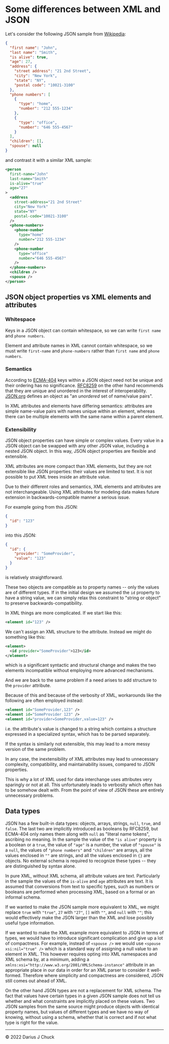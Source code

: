 # Some differences between XML and JSON

Let's consider the following JSON sample from [Wikipedia](https://en.wikipedia.org/wiki/JSON#Syntax):

```json
{
  "first name": "John",
  "last name": "Smith",
  "is alive": true,
  "age": 27,
  "address": {
    "street address": "21 2nd Street",
    "city": "New York",
    "state": "NY",
    "postal code": "10021-3100"
  },
  "phone numbers": [
    {
      "type": "home",
      "number": "212 555-1234"
    },
    {
      "type": "office",
      "number": "646 555-4567"
    }
  ],
  "children": [],
  "spouse": null
}
```

and contrast it with a similar XML sample:

```xml
<person
  first-name="John"
  last-name="Smith"
  is-alive="true"
  age="27"
>
  <address
    street-address="21 2nd Street"
    city="New York"
    state="NY"
    postal-code="10021-3100"
  />
  <phone-numbers>
    <phone-number
      type="home"
      number="212 555-1234"
    />
    <phone-number
      type="office"
      number="646 555-4567"
    />
  </phone-numbers>
  <children />
  <spouse />
</person>
```

## JSON object properties vs XML elements and attributes

### Whitespace

Keys in a JSON object can contain whitespace, so we can write `first name` and `phone numbers`.

Element and attribute names in XML cannot contain whitespace, so we must write `first-name` and `phone-numbers` rather than `first name` and `phone numbers`.

### Semantics

According to [ECMA-404](https://www.ecma-international.org/wp-content/uploads/ECMA-404_2nd_edition_december_2017.pdf) keys within a JSON object need not be unique and their ordering has no significance. [RFC8259](https://datatracker.ietf.org/doc/html/rfc8259#section-4) on the other hand recommends that they are unique and unordered in the interest of interoperability. [JSON.org](https://www.json.org) defines an object as "an *unordered* set of name/value pairs".

In XML attributes and elements have differing semantics: attributes are simple name-value pairs with names unique within an element, whereas there can be multiple elements with the same name within a parent element. 

<!-- Attributes are then specialized and restricted. -->

<!-- compactness? -->
### Extensibility

<!-- * in contrast with XML attributes,  -->

JSON object properties can have simple or complex values. Every value in a JSON object can be swapped with any other JSON value, including a nested JSON object. In this way, JSON object properties are flexible and extensible.

XML attributes are more compact than XML elements, but they are not extensible like JSON properties: their values are limited to text. It is not possible to put XML trees inside an attribute value.

Due to their different roles and semantics, XML elements and attributes are not interchangeable. Using XML attributes for modeling data makes future extension in backwards-compatible manner a serious issue.

For example going from this JSON:

```json
{
  "id": "123"
}
```

into this JSON:

```json
{
  "id": {
    "provider": "SomeProvider",
    "value": "123"
  }
}
```

is relatively straightforward.

These two objects are compatible as to property names -- only the values are of different types. If in the initial design we assumed the `id` property to have a string value, we can simply relax this constraint to "string or object" to preserve backwards-compatibility.

In XML things are more complicated. If we start like this:

```xml
<element id="123" />
```

We can't assign an XML structure to the attribute. Instead we might do something like this:

```xml
<element>
  <id provider="SomeProvider">123</id>
</element>
```

which is a significant syntactic and structural change and makes the two elements incompatible without employing more advanced mechanisms.

And we are back to the same problem if a need arises to add structure to the `provider` attribute.

Because of this and because of the verbosity of XML, workarounds like the following are often employed instead:

```xml
<element id="SomeProvider,123" />
<element id="SomeProvider 123" />
<element id="provider=SomeProvider,value=123" />
```

i.e. the attribute's value is changed to a string which contains a structure expressed in a specialized syntax, which has to be parsed separately.

If the syntax is similarly not extensible, this may lead to a more messy version of the same problem.

In any case, the inextensibility of XML attributes may lead to unnecessary complexity, compatibility, and maintainability issues, compared to JSON properties.

This is why a lot of XML used for data interchange uses attributes very sparingly or not at all. This unfortunately leads to verbosity which often has to be somehow dealt with. From the point of view of JSON these are entirely unnecessary problems.

## Data types

JSON has a few built-in data types: objects, arrays, strings, `null`, `true`, and `false`. The last two are implicitly introduced as booleans by RFC8259, but ECMA-404 only names them along with `null` as "literal name tokens", ascribing no meaning. In the sample the value of the `"is alive"` property is a boolean or a `true`, the value of `"age"` is a number, the value of `"spouse"` is a `null`, the values of `"phone numbers"` and `"children"` are arrays, all the values enclosed in `""` are strings, and all the values enclosed in `{}` are objects. No external schema is required to recognize these types -- they are distinguished by syntax alone.

In pure XML, without XML schema, all attribute values are text. Particularly in the sample the values of the `is-alive` and `age` attributes are text. It is assumed that conversions from text to specific types, such as numbers or booleans are performed when processing XML, based on a formal or an informal schema.

If we wanted to make the JSON sample more equivalent to XML, we might replace `true` with `"true"`, `27` with `"27"`, `[]` with `""`, and `null` with `""`; this would effectively make the JSON larger than the XML and lose possibly useful type information.

If we wanted to make the XML example more equivalent to JSON in terms of types, we would have to introduce significant complication and give up a lot of compactness. For example, instead of `<spouse />` we would use `<spouse xsi:nil="true" />` which is a standard way of assigning a null value to an element in XML. This however requires opting into XML namespaces and XML schema by, at a minimum, adding a `xmlns:xsi="http://www.w3.org/2001/XMLSchema-instance"` attribute in an appropriate place in our data in order for an XML parser to consider it well-formed. Therefore where simplicity and compactness are considered, JSON still comes out ahead of XML.

On the other hand JSON types are not a replacement for XML schema. The fact that values have certain types in a given JSON sample does not tell us whether and what constraints are implicitly placed on these values. Two JSON samples from the same source might produce objects with identical property names, but values of different types and we have no way of knowing, without using a schema, whether that is correct and if not what type is right for the value.

***

© 2022 Darius J Chuck